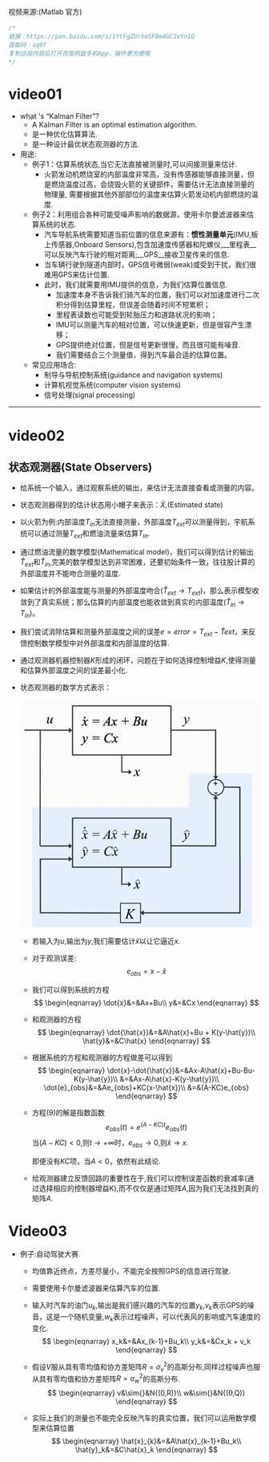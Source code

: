 视频来源:(Matlab 官方)
```C
/*
链接：https://pan.baidu.com/s/1YtFgZUrheSF8m4UC2xYn1Q 
提取码：aq0f 
复制这段内容后打开百度网盘手机App，操作更方便哦
*/
```

# video01

+ what 's “Kalman Filter”?
  + A Kalman Filter is an optimal estimation algorithm.
  + 是一种优化估算算法.
  + 是一种设计最优状态观测器的方法.
+ 用途:
  + 例子1：估算系统状态,当它无法直接被测量时,可以间接测量来估计.
    + 火箭发动机燃烧室的内部温度非常高，没有传感器能够直接测量，但是燃烧温度过高，会烧毁火箭的关键部件，需要估计无法直接测量的物理量, 需要根据其他外部部位的温度来估算火箭发动机内部燃烧的温度.
  + 例子2：利用组合各种可能受噪声影响的数据源，使用卡尔曼滤波器来估算系统的状态.
    + 汽车导航系统需要知道当前位置的信息来源有：__惯性测量单元__(IMU,板上传感器,Onboard Sensors),包含加速度传感器和陀螺仪,__里程表__可以反映汽车行驶的相对距离;__GPS__接收卫星传来的信息.
    + 当车辆行驶到隧道内部时，GPS信号微弱(weak)或受到干扰，我们很难用GPS来估计位置.
    + 此时，我们就需要用IMU提供的信息，为我们估算位置信息.
      + 加速度本身不告诉我们骑汽车的位置，我们可以对加速度进行二次积分得到估算里程，但误差会随着时间不短累积；
      + 里程表读数也可能受到轮胎压力和道路状况的影响；
      + IMU可以测量汽车的相对位置，可以快速更新，但是很容产生漂移；
      + GPS提供绝对位置，但是信号更新很慢，而且很可能有噪音.
      + 我们需要结合三个测量值，得到汽车最合适的估算位置。
  + 常见应用场合:
    + 制导与导航控制系统(guidance and navigation systems)
    + 计算机视觉系统(computer vision systems) 
    + 信号处理(signal processing)





***

# video02

## 状态观测器(State Observers)

+ 给系统一个输入，通过观察系统的输出，来估计无法直接查看或测量的内容。

+ 状态观测器得到的估计状态用小帽子来表示：$\hat{X}$,(Estimated state)

+ 以火箭为例:内部温度$T_{in}$无法直接测量，外部温度$T_{ext}$可以测量得到，宇航系统可以通过测量$T_{ext}$和燃油流量来估算$T_{in}$.

+ 通过燃油流量的数学模型(Mathematical model)，我们可以得到估计的输出$\hat{T}_{ext}$和$\hat{T}_{in}$,完美的数学模型达到非常困难，还要初始条件一致，往往股计算的外部温度并不能吻合测量的温度.

+ 如果估计的外部温度能与测量的外部温度吻合($\hat{T}_{ext} \to T_{ext}$)，那么表示模型收敛到了真实系统；那么估算的内部温度也能收敛到真实的内部温度($\hat{T}_{in} \to T_{in}$)。

+ 我们尝试消除估算和测量外部温度之间的误差$e=error=T_{ext}-\hat{T}{ext}$，来反馈控制数学模型中对外部温度和内部温度的估算.

+ 通过观测器机器控制器$K$形成的闭环，问题在于如何选择控制增益$K$,使得测量和估算外部温度之间的误差最小化.

+ 状态观测器的数学方式表示：

  ![V02_01](Kalman_Filter_Video.assets/V02_01.jpg)

  + 若输入为$u$,输出为$y$,我们需要估计$\hat{x}$以让它逼近$x$.
  
  + 对于观测误差:
    $$
    e_{obs}=x-\hat{x}
    $$
    
  + 我们可以得到系统的方程
    $$
    \begin{eqnarray}
    \dot{x}&=&Ax+Bu\\
    y&=&Cx
    \end{eqnarray}
    $$
    
  + 和观测器的方程
    $$
    \begin{eqnarray}
    \dot{\hat{x}}&=&A\hat{x}+Bu + K(y-\hat{y})\\
    \hat{y}&=&C\hat{x}
    \end{eqnarray}
    $$
    
  + 根据系统的方程和观测器的方程做差可以得到
    $$
    \begin{eqnarray}
    \dot{x}-\dot{\hat{x}}&=&Ax-A\hat{x}+Bu-Bu-K(y-\hat{y})\\
    &=&Ax-A\hat{x}-K(y-\hat{y})\\
    \dot{e}_{obs}&=&Ae_{obs}+KC(x-\hat{x})\\
    &=&(A-KC)e_{obs}
    \end{eqnarray}
    $$
  
  + 方程$(9)$的解是指数函数
    $$
    e_{obs}(t)=e^{(A-KC)t}e_{obs}(t)
    $$
    当$(A-KC)<0$,则$t\to +\infty$时，$e_{obs}\to 0$,则$\hat{x}\to x$.
  
    即便没有$KC$项，当$A<0$，依然有此结论.
  + 给观测器建立反馈回路的重要性在于,我们可以控制误差函数的衰减率(通过选择相应的控制器增益K),而不仅仅是通过矩阵$A$,因为我们无法找到真的矩阵$A$.
  
    

# Video03

+ 例子:自动驾驶大赛.

  + 均值靠近终点，方差尽量小，不能完全按照GPS的信息进行驾驶.

  + 需要使用卡尔曼滤波器来估算汽车的位置.

  + 输入时汽车的油门$u_k$,输出是我们感兴趣的汽车的位置$y_k$,$v_k$表示GPS的噪音，这是一个随机变量,$w_k$表示过程噪声，可以代表风的影响或汽车速度的变化.
    $$
    \begin{eqnarray}
    x_k&=&Ax_{k-1}+Bu_k\\
    y_k&=&Cx_k + v_k
    \end{eqnarray}
    $$

  + 假设$V$服从具有零均值和协方差矩阵$R=\sigma^2_v$的高斯分布,同样过程噪声也服从具有零均值和协方差矩阵$R=\sigma_w^2$的高斯分布.
    $$
    \begin{eqnarray}
    v&\sim{}&N{(0,R)}\\
    w&\sim{}&N{(0,Q)}
    \end{eqnarray}
    $$

  + 实际上我们的测量也不能完全反映汽车的真实位置，我们可以运用数学模型来估算位置
    $$
    \begin{eqnarray}
    \hat{x}_{k}&=&A\hat{x}_{k-1}+Bu_k\\
    \hat{y}_k&=&C\hat{x}_k
    \end{eqnarray}
    $$
    

  

